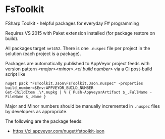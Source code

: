 # FsToolkit
FSharp Toolkit - helpful packages for everyday F# programming

Requires VS 2015 with Paket extension installed (for package restore on build).

All packages target `net452`. There is one `.nuspec` file per project in the solution (each project is a package).

Packages are automatically published to AppVeyor project feeds with version pattern _&lt;major>&lt;minor>.&lt;ci build number>_ via a CI post-build script like

    nuget pack "FsToolkit.Json\FsToolkit.Json.nuspec" -properties build_number=$Env:APPVEYOR_BUILD_NUMBER
    Get-ChildItem .\*.nupkg | % { Push-AppveyorArtifact $_.FullName -FileName $_.Name }

Major and Minor numbers should be manually incremented in `.nuspec` files by developers as appropriate.

The following are the package feeds:
  - https://ci.appveyor.com/nuget/fstoolkit-json
